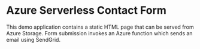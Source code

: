 # Azure Serverless Contact Form

This demo application contains a static HTML page that can be served from Azure Storage. Form submission invokes an Azure function which sends an email using SendGrid.
